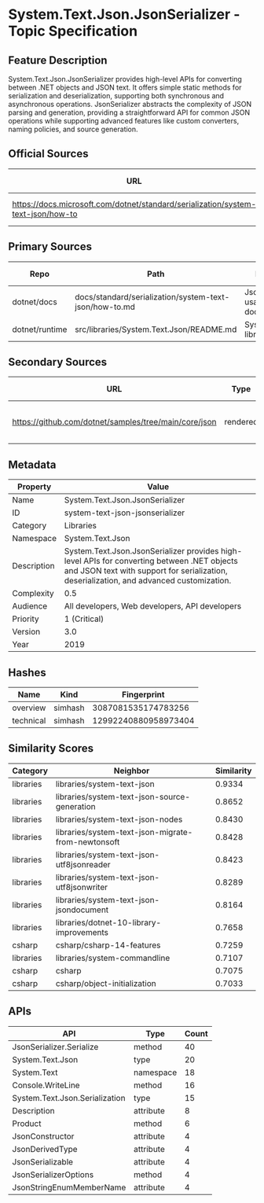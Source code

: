 # System.Text.Json.JsonSerializer - Topic Specification

## Feature Description

System.Text.Json.JsonSerializer provides high-level APIs for converting between .NET objects and JSON text. It offers simple static methods for serialization and deserialization, supporting both synchronous and asynchronous operations. JsonSerializer abstracts the complexity of JSON parsing and generation, providing a straightforward API for common JSON operations while supporting advanced features like custom converters, naming policies, and source generation.

## Official Sources

| URL | Type | Description | Last Verified |
| --- | --- | --- | --- |
| https://docs.microsoft.com/dotnet/standard/serialization/system-text-json/how-to | rendered | JsonSerializer how-to documentation | |

## Primary Sources

| Repo | Path | Description | Last Verified |
| --- | --- | --- | --- |
| dotnet/docs | docs/standard/serialization/system-text-json/how-to.md | JsonSerializer usage documentation | |
| dotnet/runtime | src/libraries/System.Text.Json/README.md | System.Text.Json library README | |

## Secondary Sources

| URL | Type | Description | Last Verified |
| --- | --- | --- | --- |
| https://github.com/dotnet/samples/tree/main/core/json | rendered | Official JSON samples repository | |

## Metadata

| Property | Value |
| --- | --- |
| Name | System.Text.Json.JsonSerializer |
| ID | system-text-json-jsonserializer |
| Category | Libraries |
| Namespace | System.Text.Json |
| Description | System.Text.Json.JsonSerializer provides high-level APIs for converting between .NET objects and JSON text with support for serialization, deserialization, and advanced customization. |
| Complexity | 0.5 |
| Audience | All developers, Web developers, API developers |
| Priority | 1 (Critical) |
| Version | 3.0 |
| Year | 2019 |
## Hashes

| Name | Kind | Fingerprint |
|------|------|-------------|
| overview | simhash | 3087081535174783256 |
| technical | simhash | 12992240880958973404 |

## Similarity Scores

| Category | Neighbor | Similarity |
|----------|----------|------------|
| libraries | libraries/system-text-json | 0.9334 |
| libraries | libraries/system-text-json-source-generation | 0.8652 |
| libraries | libraries/system-text-json-nodes | 0.8430 |
| libraries | libraries/system-text-json-migrate-from-newtonsoft | 0.8428 |
| libraries | libraries/system-text-json-utf8jsonreader | 0.8423 |
| libraries | libraries/system-text-json-utf8jsonwriter | 0.8289 |
| libraries | libraries/system-text-json-jsondocument | 0.8164 |
| libraries | libraries/dotnet-10-library-improvements | 0.7658 |
| csharp | csharp/csharp-14-features | 0.7259 |
| libraries | libraries/system-commandline | 0.7107 |
| csharp | csharp | 0.7075 |
| csharp | csharp/object-initialization | 0.7033 |

## APIs

| API | Type | Count |
|-----|------|-------|
| JsonSerializer.Serialize | method | 40 |
| System.Text.Json | type | 20 |
| System.Text | namespace | 18 |
| Console.WriteLine | method | 16 |
| System.Text.Json.Serialization | type | 15 |
| Description | attribute | 8 |
| Product | method | 6 |
| JsonConstructor | attribute | 4 |
| JsonDerivedType | attribute | 4 |
| JsonSerializable | attribute | 4 |
| JsonSerializerOptions | method | 4 |
| JsonStringEnumMemberName | attribute | 4 |

